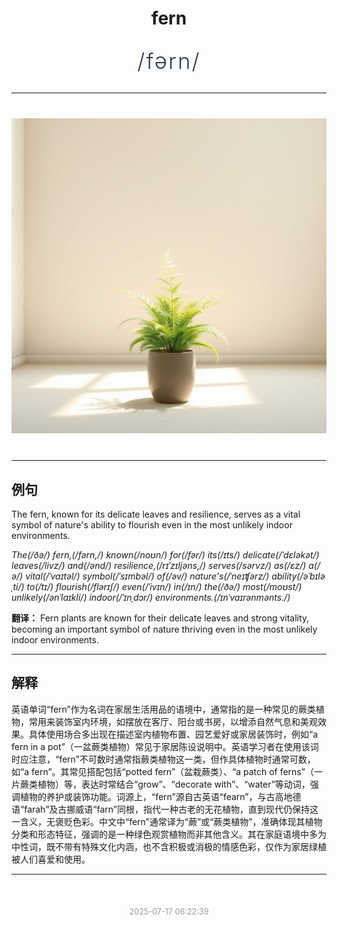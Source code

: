<div align="center">

# fern

<div style="margin: 30px 0;">
<h1 style="font-size: 2.5em; font-weight: 300; letter-spacing: 2px; margin: 0; color: #2c3e50;">
/fərn/
</h1>
</div>

</div>

---

<div align="center" style="margin: 40px 0;">

![fern](images/fern.png)

</div>

---

## 例句

The fern, known for its delicate leaves and resilience, serves as a vital symbol of nature's ability to flourish even in the most unlikely indoor environments.

*The(/ðə/) fern,(/fərn,/) known(/noʊn/) for(/fər/) its(/ɪts/) delicate(/ˈdɛləkət/) leaves(/livz/) and(/ənd/) resilience,(/rɪˈzɪljəns,/) serves(/sərvz/) as(/ɛz/) a(/ə/) vital(/ˈvaɪtəl/) symbol(/ˈsɪmbəl/) of(/əv/) nature's(/ˈneɪʧərz/) ability(/əˈbɪləˌti/) to(/tɪ/) flourish(/flərɪʃ/) even(/ˈivɪn/) in(/ɪn/) the(/ðə/) most(/moʊst/) unlikely(/ənˈlaɪkli/) indoor(/ˈɪnˌdɔr/) environments.(/ɪnˈvaɪrənmənts./)*

**翻译：** Fern plants are known for their delicate leaves and strong vitality, becoming an important symbol of nature thriving even in the most unlikely indoor environments.

---

## 解释

英语单词“fern”作为名词在家居生活用品的语境中，通常指的是一种常见的蕨类植物，常用来装饰室内环境，如摆放在客厅、阳台或书房，以增添自然气息和美观效果。具体使用场合多出现在描述室内植物布置、园艺爱好或家居装饰时，例如“a fern in a pot”（一盆蕨类植物）常见于家居陈设说明中。英语学习者在使用该词时应注意，“fern”不可数时通常指蕨类植物这一类，但作具体植物时通常可数，如“a fern”。其常见搭配包括“potted fern”（盆栽蕨类）、“a patch of ferns”（一片蕨类植物）等，表达时常结合“grow”、“decorate with”、“water”等动词，强调植物的养护或装饰功能。词源上，“fern”源自古英语“fearn”，与古高地德语“farah”及古挪威语“farn”同根，指代一种古老的无花植物，直到现代仍保持这一含义，无褒贬色彩。中文中“fern”通常译为“蕨”或“蕨类植物”，准确体现其植物分类和形态特征，强调的是一种绿色观赏植物而非其他含义。其在家庭语境中多为中性词，既不带有特殊文化内涵，也不含积极或消极的情感色彩，仅作为家居绿植被人们喜爱和使用。


---

<div align="center" style="margin-top: 50px;">
<small style="color: #999; font-size: 0.9em;">2025-07-17 06:22:39</small>
</div>
